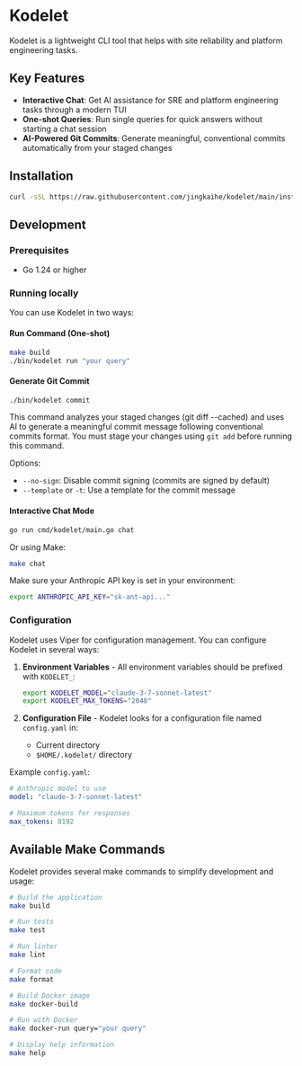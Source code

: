 # Kodelet

Kodelet is a lightweight CLI tool that helps with site reliability and platform engineering tasks.

## Key Features

- **Interactive Chat**: Get AI assistance for SRE and platform engineering tasks through a modern TUI
- **One-shot Queries**: Run single queries for quick answers without starting a chat session
- **AI-Powered Git Commits**: Generate meaningful, conventional commits automatically from your staged changes


## Installation

```bash
curl -sSL https://raw.githubusercontent.com/jingkaihe/kodelet/main/install.sh | bash
```

## Development

### Prerequisites

- Go 1.24 or higher

### Running locally

You can use Kodelet in two ways:

#### Run Command (One-shot)

```bash
make build
./bin/kodelet run "your query"
```

#### Generate Git Commit

```bash
./bin/kodelet commit
```

This command analyzes your staged changes (git diff --cached) and uses AI to generate a meaningful commit message following conventional commits format. You must stage your changes using `git add` before running this command.

Options:
- `--no-sign`: Disable commit signing (commits are signed by default)
- `--template` or `-t`: Use a template for the commit message

#### Interactive Chat Mode

```bash
go run cmd/kodelet/main.go chat
```
Or using Make:
```bash
make chat
```

Make sure your Anthropic API key is set in your environment:

```bash
export ANTHROPIC_API_KEY="sk-ant-api..."
```

### Configuration

Kodelet uses Viper for configuration management. You can configure Kodelet in several ways:

1. **Environment Variables** - All environment variables should be prefixed with `KODELET_`:
   ```bash
   export KODELET_MODEL="claude-3-7-sonnet-latest"
   export KODELET_MAX_TOKENS="2048"
   ```

2. **Configuration File** - Kodelet looks for a configuration file named `config.yaml` in:
   - Current directory
   - `$HOME/.kodelet/` directory

Example `config.yaml`:
```yaml
# Anthropic model to use
model: "claude-3-7-sonnet-latest"

# Maximum tokens for responses
max_tokens: 8192
```

## Available Make Commands

Kodelet provides several make commands to simplify development and usage:

```bash
# Build the application
make build

# Run tests
make test

# Run linter
make lint

# Format code
make format

# Build Docker image
make docker-build

# Run with Docker
make docker-run query="your query"

# Display help information
make help
```
